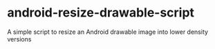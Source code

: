 # android-resize-drawable-script
A simple script to resize an Android drawable image into lower density versions

